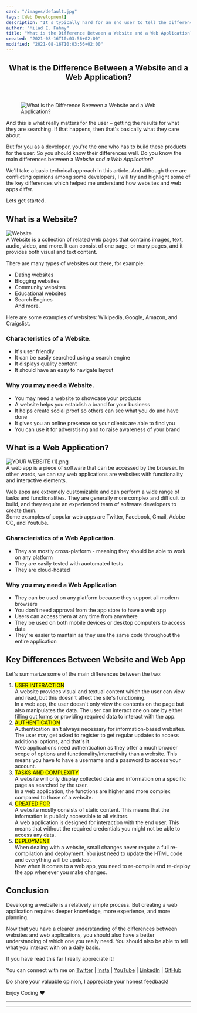 ```yaml
---
card: "/images/default.jpg"
tags: [Web Development]
description: "It s typically hard for an end user to tell the difference be"
author: "Milad E. Fahmy"
title: "What is the Difference Between a Website and a Web Application?"
created: "2021-08-16T10:03:56+02:00"
modified: "2021-08-16T10:03:56+02:00"
---
```

<div class="site-wrapper">
<main id="site-main" class="site-main outer">
<div class="inner">
<article class="post-full post tag-web-development tag-web-applications tag-user-interface tag-web-design tag-beginners-guide ">
<header class="post-full-header">
<h1 class="post-full-title">What is the Difference Between a Website and a Web Application?</h1>
</header>
<figure class="post-full-image">
<picture>
<source media="(max-width: 700px)" sizes="1px" srcset="data:image/gif;base64,R0lGODlhAQABAIAAAAAAAP///yH5BAEAAAAALAAAAAABAAEAAAIBRAA7 1w">
<source media="(min-width: 701px)" sizes="(max-width: 800px) 400px,
(max-width: 1170px) 700px,
1400px" srcset="/news/content/images/size/w300/2021/03/Website--1-.png 300w,
/news/content/images/size/w600/2021/03/Website--1-.png 600w,
/news/content/images/size/w1000/2021/03/Website--1-.png 1000w,
/news/content/images/size/w2000/2021/03/Website--1-.png 2000w">
<img onerror="this.style.display='none'" src="/news/content/images/size/w2000/2021/03/Website--1-.png" alt="What is the Difference Between a Website and a Web Application?">
</picture>
</figure>
<section class="post-full-content">
<div class="post-content">
<p>And this is what really matters for the user – getting the results for what they are searching. If that happens, then that's basically what they care about.</p>
<p>But for you as a developer, you're the one who has to build these products for the user. So you should know their differences well. Do you know the main differences between a <em>Website and a Web Application</em>?</p>
<p>We'll take a basic technical approach in this article. And although there are conflicting opinions among some developers, I will try and highlight some of the key differences which helped me understand how websites and web apps differ.</p>
<p>Lets get started.</p>
<h2 id="whatisawebsite"><strong>What is a Website?</strong></h2>
<p><img src="https://www.freecodecamp.org/news/content/images/2021/03/Website.png" alt="Website"><br>
A Website is a collection of related web pages that contains images, text, audio, video, and more. It can consist of one page, or many pages, and it provides both visual and text content.</p>
<p>There are many types of websites out there, for example:</p>
<ul>
<li>Dating websites</li>
<li>Blogging websites</li>
<li>Community websites</li>
<li>Educational websites</li>
<li>Search Engines<br>
And more.</li>
</ul>
<p>Here are some examples of websites: Wikipedia, Google, Amazon, and Craigslist.</p>
<h3 id="characteristicsofawebsite">Characteristics of a Website.</h3>
<ul>
<li>It's user friendly</li>
<li>It can be easily searched using a search engine</li>
<li>It displays quality content</li>
<li>It should have an easy to navigate layout</li>
</ul>
<h3 id="whyyoumayneedawebsite">Why you may need a Website.</h3>
<ul>
<li>You may need a website to showcase your products</li>
<li>A website helps you establish a brand for your business</li>
<li>It helps create social proof so others can see what you do and have done</li>
<li>It gives you an online presence so your clients are able to find you</li>
<li>You can use it for adverstising and to raise awareness of your brand</li>
</ul>
<h2 id="whatisawebapplication"><strong>What is a Web Application?</strong></h2>
<p><img src="https://cdn.hashnode.com/res/hashnode/image/upload/v1614060547242/Kr4sU8Hbx.png" alt="YOUR WEBSITE (1).png"><br>
A web app is a piece of software that can be accessed by the browser. In other words, we can say web applications are websites with functionality and interactive elements.</p>
<p>Web apps are extremely customizable and can perform a wide range of tasks and functionalities. They are generally more complex and difficult to build, and they require an experienced team of software developers to create them.<br>
Some examples of popular web apps are Twitter, Facebook, Gmail, Adobe CC, and Youtube.</p>
<h3 id="characteristicsofawebapplication">Characteristics of a Web Application.</h3>
<ul>
<li>They are mostly cross-platform - meaning they should be able to work on any platform</li>
<li>They are easily tested with auotomated tests</li>
<li>They are cloud-hosted</li>
</ul>
<h3 id="whyyoumayneedawebapplication">Why you may need a Web Application</h3>
<ul>
<li>They can be used on any platform because they support all modern browsers</li>
<li>You don't need approval from the app store to have a web app</li>
<li>Users can access them at any time from anywhere</li>
<li>They be used on both mobile devices or desktop computers to access data</li>
<li>They're easier to mantain as they use the same code throughout the entire application</li>
</ul>
<h2 id="keydifferencesbetweenwebsiteandwebapp">Key Differences Between Website and Web App</h2>
<p>Let's summarize some of the main differences between the two:</p>
<ol>
<li><mark>USER INTERACTION</mark><br>
A website provides visual and textual content which the user can view and read, but this doesn't affect the site's functioning.<br>
In a web app, the user doesn't only view the contents on the page but also manipulates the data. The user can interact one on one by either filling out forms or providing required data to interact with the app.</li>
<li><mark>AUTHENTICATION</mark><br>
Authentication isn't always necessary for information-based websites. The user may get asked to register to get regular updates to access additional options, and that's it.<br>
Web applications need authentication as they offer a much broader scope of options and functionality/interactivity than a website. This means you have to have a username and a password to access your account.</li>
<li><mark>TASKS AND COMPLEXITY</mark><br>
A website will only display collected data and information on a specific page as searched by the user.<br>
In a web application, the functions are higher and more complex compared to those of a website.</li>
<li><mark>CREATED FOR</mark><br>
A website mostly consists of static content. This means that the information is publicly accessible to all visitors.<br>
A web application is designed for interaction with the end user. This means that without the required credentials you might not be able to access any data.</li>
<li><mark>DEPLOYMENT</mark><br>
When dealing with a website, small changes never require a full re-compilation and deployment. You just need to update the HTML code and everything will be updated.<br>
Now when it comes to a web app, you need to re-compile and re-deploy the app whenever you make changes.</li>
</ol>
<h2 id="conclusion">Conclusion</h2>
<p>Developing a website is a relatively simple process. But creating a web application requires deeper knowledge, more experience, and more planning.</p>
<p>Now that you have a clearer understanding of the differences between websites and web applications, you should also have a better understanding of which one you really need. You should also be able to tell what you interact with on a daily basis.</p>
<p>If you have read this far I really appreciate it!</p>
<p>You can connect with me on <a href="https://twitter.com/larymak1">Twitter</a> | <a href="https://www.instagram.com/nextgencoders/">Insta</a> | <a href="https://www.youtube.com/channel/UCrT1ARRZfLOuf6nc_97eXEg">YouTube</a> | <a href="https://www.linkedin.com/in/hillary-nyakundi-3a64b11ab/">LinkedIn</a>  | <a href="https://github.com/larymak">GitHub</a></p>
<p>Do share your valuable opinion, I appreciate your honest feedback!</p>
<p>Enjoy Coding ❤</p>
</div>
<hr>
<hr>
</section>
</article>
</div>
</main>
</div>
<!-- Google Tag Manager (noscript) -->
<!-- End Google Tag Manager (noscript) -->
